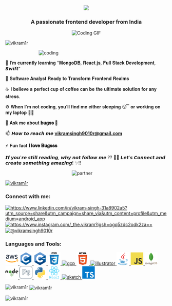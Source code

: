 
<p align="center">
   <img src="https://readme-typing-svg.demolab.com?font=Roboto+Slab&color=%237E3ACE&size=35&center=true&vCenter=true&width=450&duration=1500&pause=1000&lines=Vikram+Singh;Software+Engineer" width="auto" height="35"/>
	<h3 align="center">A passionate frontend developer from India</h3>
</p>
<p align="center">
  <img alt="Coding GIF" width="300" height="auto" src="assets/coding.gif"/>
</p>
<p align="left"> <img src="https://komarev.com/ghpvc/?username=vikram1r&label=Profile%20views&color=0e75b6&style=flat" alt="vikram1r" /> </p>

<img align="right" alt="coding" width="400"  src="https://user-images.githubusercontent.com/68998355/110694804-1ac26580-820f-11eb-8bcf-2b93f48bce92.gif">
<p align="left"> <a href="https://twitter.com/" target="blank"><img src="https://img.shields.io/twitter/follow/?logo=twitter&style=for-the-badge" alt="" /></a></p>
🌱 𝐈’𝐦 𝐜𝐮𝐫𝐫𝐞𝐧𝐭𝐥𝐲 𝐥𝐞𝐚𝐫𝐧𝐢𝐧𝐠 "𝐌𝐨𝐧𝐠𝐨𝐃𝐁, 𝐑𝐞𝐚𝐜𝐭.𝐣𝐬, 𝐅𝐮𝐥𝐥 𝐒𝐭𝐚𝐜𝐤 𝐃𝐞𝐯𝐞𝐥𝐨𝐩𝐦𝐞𝐧𝐭, 𝙎𝙬𝙞𝙛𝙩"

 💼 𝐒𝐨𝐟𝐭𝐰𝐚𝐫𝐞 𝐀𝐧𝐚𝐥𝐲𝐬𝐭 𝐑𝐞𝐚𝐝𝐲 𝐭𝐨 𝐓𝐫𝐚𝐧𝐬𝐟𝐨𝐫𝐦 𝐅𝐫𝐨𝐧𝐭𝐞𝐧𝐝 𝐑𝐞𝐚𝐥𝐦𝐬

 ☕ 𝐈 𝐛𝐞𝐥𝐢𝐞𝐯𝐞 𝐚 𝐩𝐞𝐫𝐟𝐞𝐜𝐭 𝐜𝐮𝐩 𝐨𝐟 𝐜𝐨𝐟𝐟𝐞𝐞 𝐜𝐚𝐧 𝐛𝐞 𝐭𝐡𝐞 𝐮𝐥𝐭𝐢𝐦𝐚𝐭𝐞 𝐬𝐨𝐥𝐮𝐭𝐢𝐨𝐧 𝐟𝐨𝐫 𝐚𝐧𝐲 𝐬𝐭𝐫𝐞𝐬𝐬.
  
 ⚙️ 𝐖𝐡𝐞𝐧 𝐈'𝐦 𝐧𝐨𝐭 𝐜𝐨𝐝𝐢𝐧𝐠, 𝐲𝐨𝐮'𝐥𝐥 𝐟𝐢𝐧𝐝 𝐦𝐞 𝐞𝐢𝐭𝐡𝐞𝐫 𝐬𝐥𝐞𝐞𝐩𝐢𝐧𝐠 😴 𝐨𝐫 𝐰𝐨𝐫𝐤𝐢𝐧𝐠 𝐨𝐧 𝐦𝐲 𝐥𝐚𝐩𝐭𝐨𝐩 👨‍💻
  
 💬 𝐀𝐬𝐤 𝐦𝐞 𝐚𝐛𝐨𝐮𝐭 **𝐛𝐮𝐠𝐬𝐬 🐛**

 📫 𝙃𝙤𝙬 𝙩𝙤 𝙧𝙚𝙖𝙘𝙝 𝙢𝙚 **vikramsingh9010r@gmail.com**

 ⚡ 𝐅𝐮𝐧 𝐟𝐚𝐜𝐭 **𝐈 𝐥𝐨𝐯𝐞 𝐁𝐮𝐠𝐬𝐬𝐬**


													
𝙄𝙛 𝙮𝙤𝙪'𝙧𝙚 𝙨𝙩𝙞𝙡𝙡 𝙧𝙚𝙖𝙙𝙞𝙣𝙜, 𝙬𝙝𝙮 𝙣𝙤𝙩 𝙛𝙤𝙡𝙡𝙤𝙬 𝙢𝙚 ?? 👨‍💻 𝙇𝙚𝙩'𝙨 𝘾𝙤𝙣𝙣𝙚𝙘𝙩 𝙖𝙣𝙙 𝙘𝙧𝙚𝙖𝙩𝙚 𝙨𝙤𝙢𝙚𝙩𝙝𝙞𝙣𝙜 𝙖𝙢𝙖𝙯𝙞𝙣𝙜! ✨!!<br>

<img style="display: block; margin: 0 auto;" alt="partner"  width ="90" src="https://user-images.githubusercontent.com/68998355/110338147-b0fa5e00-804c-11eb-9ba2-6a93ff186cae.gif">

<p align="left"> <a href="https://github.com/ryo-ma/github-profile-trophy"><img src="https://github-profile-trophy.vercel.app/?username=vikram1r" alt="vikram1r" /></a> </p>


<h3 align="left">Connect with me:</h3>
<p align="left">
<a href="https://linkedin.com/in/https://www.linkedin.com/in/vikram-singh-31a8902a5?utm_source=share&utm_campaign=share_via&utm_content=profile&utm_medium=android_app" target="blank"><img align="center" src="https://raw.githubusercontent.com/rahuldkjain/github-profile-readme-generator/master/src/images/icons/Social/linked-in-alt.svg" alt="https://www.linkedin.com/in/vikram-singh-31a8902a5?utm_source=share&utm_campaign=share_via&utm_content=profile&utm_medium=android_app" height="30" width="40" /></a>
<a href="https://instagram.com/https://www.instagram.com/_the.vikram?igsh=ogq5zdc2odk2za==" target="blank"><img align="center" src="https://raw.githubusercontent.com/rahuldkjain/github-profile-readme-generator/master/src/images/icons/Social/instagram.svg" alt="https://www.instagram.com/_the.vikram?igsh=ogq5zdc2odk2za==" height="30" width="40" /></a>
<a href="https://www.hackerrank.com/@vikramsingh9010r" target="blank"><img align="center" src="https://raw.githubusercontent.com/rahuldkjain/github-profile-readme-generator/master/src/images/icons/Social/hackerrank.svg" alt="@vikramsingh9010r" height="30" width="40" /></a>
</p>

<h3 align="left">Languages and Tools:</h3>
<p align="left"> <a href="https://aws.amazon.com" target="_blank" rel="noreferrer"> <img src="https://raw.githubusercontent.com/devicons/devicon/master/icons/amazonwebservices/amazonwebservices-original-wordmark.svg" alt="aws" width="40" height="40"/> </a> <a href="https://www.cprogramming.com/" target="_blank" rel="noreferrer"> <img src="https://raw.githubusercontent.com/devicons/devicon/master/icons/c/c-original.svg" alt="c" width="40" height="40"/> </a> <a href="https://www.w3schools.com/cpp/" target="_blank" rel="noreferrer"> <img src="https://raw.githubusercontent.com/devicons/devicon/master/icons/cplusplus/cplusplus-original.svg" alt="cplusplus" width="40" height="40"/> </a> <a href="https://www.w3schools.com/css/" target="_blank" rel="noreferrer"> <img src="https://raw.githubusercontent.com/devicons/devicon/master/icons/css3/css3-original-wordmark.svg" alt="css3" width="40" height="40"/> </a> <a href="https://cloud.google.com" target="_blank" rel="noreferrer"> <img src="https://www.vectorlogo.zone/logos/google_cloud/google_cloud-icon.svg" alt="gcp" width="40" height="40"/> </a> <a href="https://www.w3.org/html/" target="_blank" rel="noreferrer"> <img src="https://raw.githubusercontent.com/devicons/devicon/master/icons/html5/html5-original-wordmark.svg" alt="html5" width="40" height="40"/> </a> <a href="https://www.adobe.com/in/products/illustrator.html" target="_blank" rel="noreferrer"> <img src="https://www.vectorlogo.zone/logos/adobe_illustrator/adobe_illustrator-icon.svg" alt="illustrator" width="40" height="40"/> </a> <a href="https://www.java.com" target="_blank" rel="noreferrer"> <img src="https://raw.githubusercontent.com/devicons/devicon/master/icons/java/java-original.svg" alt="java" width="40" height="40"/> </a> <a href="https://developer.mozilla.org/en-US/docs/Web/JavaScript" target="_blank" rel="noreferrer"> <img src="https://raw.githubusercontent.com/devicons/devicon/master/icons/javascript/javascript-original.svg" alt="javascript" width="40" height="40"/> </a> <a href="https://www.mongodb.com/" target="_blank" rel="noreferrer"> <img src="https://raw.githubusercontent.com/devicons/devicon/master/icons/mongodb/mongodb-original-wordmark.svg" alt="mongodb" width="40" height="40"/> </a> <a href="https://nodejs.org" target="_blank" rel="noreferrer"> <img src="https://raw.githubusercontent.com/devicons/devicon/master/icons/nodejs/nodejs-original-wordmark.svg" alt="nodejs" width="40" height="40"/> </a> <a href="https://www.photoshop.com/en" target="_blank" rel="noreferrer"> <img src="https://raw.githubusercontent.com/devicons/devicon/master/icons/photoshop/photoshop-line.svg" alt="photoshop" width="40" height="40"/> </a> <a href="https://www.python.org" target="_blank" rel="noreferrer"> <img src="https://raw.githubusercontent.com/devicons/devicon/master/icons/python/python-original.svg" alt="python" width="40" height="40"/> </a> <a href="https://reactjs.org/" target="_blank" rel="noreferrer"> <img src="https://raw.githubusercontent.com/devicons/devicon/master/icons/react/react-original-wordmark.svg" alt="react" width="40" height="40"/> </a> <a href="https://www.sketch.com/" target="_blank" rel="noreferrer"> <img src="https://www.vectorlogo.zone/logos/sketchapp/sketchapp-icon.svg" alt="sketch" width="40" height="40"/> </a> <a href="https://www.typescriptlang.org/" target="_blank" rel="noreferrer"> <img src="https://raw.githubusercontent.com/devicons/devicon/master/icons/typescript/typescript-original.svg" alt="typescript" width="40" height="40"/> </a> </p>

<p><img align="left" src="https://github-readme-stats.vercel.app/api/top-langs?username=vikram1r&show_icons=true&locale=en&layout=compact" alt="vikram1r" /></p>

<p>&nbsp;<img align="center" src="https://github-readme-stats.vercel.app/api?username=vikram1r&show_icons=true&locale=en" alt="vikram1r" /></p>

<p><img align="center" src="https://github-readme-streak-stats.herokuapp.com/?user=vikram1r&" alt="vikram1r" /></p>
